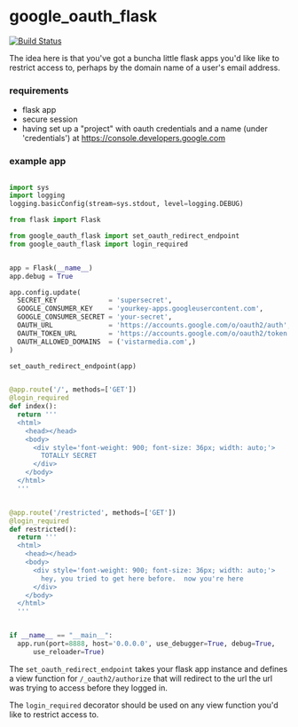 # google_oauth_flask

[![Build Status](https://travis-ci.org/vistarmedia/google_oauth_flask.svg)](https://travis-ci.org/vistarmedia/google_oauth_flask)

The idea here is that you've got a buncha little flask apps you'd like like to
restrict access to, perhaps by the domain name of a user's email address.

### requirements

* flask app
* secure session
* having set up a "project" with oauth credentials and a name (under
  'credentials') at https://console.developers.google.com

### example app

```python

import sys
import logging
logging.basicConfig(stream=sys.stdout, level=logging.DEBUG)

from flask import Flask

from google_oauth_flask import set_oauth_redirect_endpoint
from google_oauth_flask import login_required


app = Flask(__name__)
app.debug = True

app.config.update(
  SECRET_KEY             = 'supersecret',
  GOOGLE_CONSUMER_KEY    = 'yourkey-apps.googleusercontent.com',
  GOOGLE_CONSUMER_SECRET = 'your-secret',
  OAUTH_URL              = 'https://accounts.google.com/o/oauth2/auth',
  OAUTH_TOKEN_URL        = 'https://accounts.google.com/o/oauth2/token',
  OAUTH_ALLOWED_DOMAINS  = ('vistarmedia.com',)
)

set_oauth_redirect_endpoint(app)


@app.route('/', methods=['GET'])
@login_required
def index():
  return '''
  <html>
    <head></head>
    <body>
      <div style='font-weight: 900; font-size: 36px; width: auto;'>
        TOTALLY SECRET
      </div>
    </body>
  </html>
  '''


@app.route('/restricted', methods=['GET'])
@login_required
def restricted():
  return '''
  <html>
    <head></head>
    <body>
      <div style='font-weight: 900; font-size: 36px; width: auto;'>
        hey, you tried to get here before.  now you're here
      </div>
    </body>
  </html>
  '''


if __name__ == "__main__":
  app.run(port=8888, host='0.0.0.0', use_debugger=True, debug=True,
      use_reloader=True)

```

The `set_oauth_redirect_endpoint` takes your flask app instance and defines a
view function for `/_oauth2/authorize` that will redirect to the url the url was
trying to access before they logged in.

The `login_required` decorator should be used on any view function you'd like to
restrict access to.

